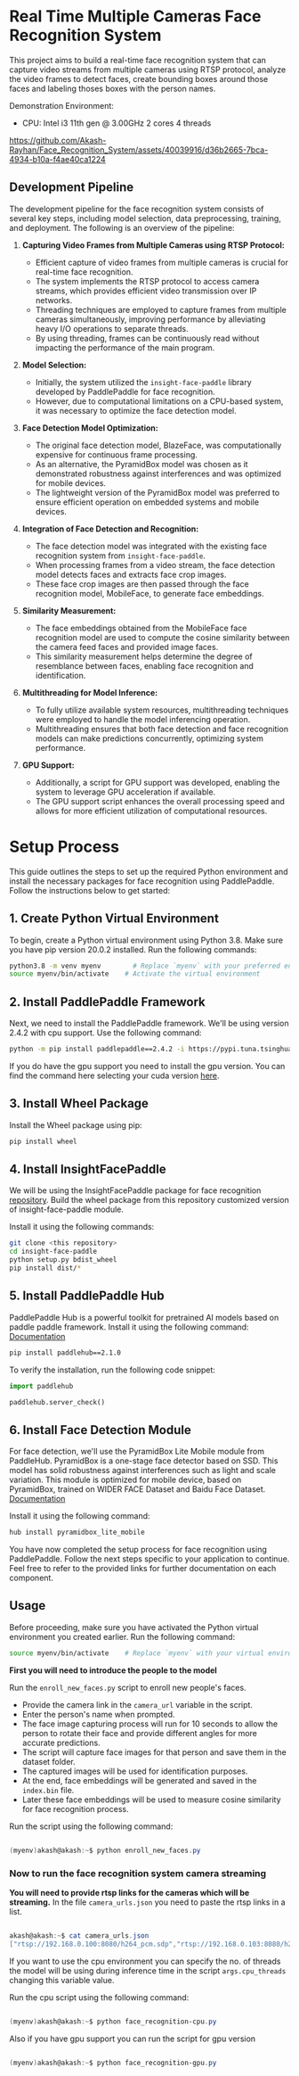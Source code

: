 # Real Time Multiple Cameras Face Recognition System 
This project aims to build a real-time face recognition system that can capture video streams from multiple cameras using RTSP protocol, analyze the video frames to detect faces, create bounding boxes around those faces and labeling thoses boxes with the person names.

Demonstration Environment:
- CPU: Intel i3 11th gen @ 3.00GHz 2 cores 4 threads

https://github.com/Akash-Rayhan/Face_Recognition_System/assets/40039916/d36b2665-7bca-4934-b10a-f4ae40ca1224

## Development Pipeline

The development pipeline for the face recognition system consists of several key steps, including model selection, data preprocessing, training, and deployment. The following is an overview of the pipeline:

1. **Capturing Video Frames from Multiple Cameras using RTSP Protocol:**
   - Efficient capture of video frames from multiple cameras is crucial for real-time face recognition.
   - The system implements the RTSP protocol to access camera streams, which provides efficient video transmission over IP networks.
   - Threading techniques are employed to capture frames from multiple cameras simultaneously, improving performance by alleviating heavy I/O operations to separate threads.
   - By using threading, frames can be continuously read without impacting the performance of the main program.


2. **Model Selection:**
   - Initially, the system utilized the `insight-face-paddle` library developed by PaddlePaddle for face recognition.
   - However, due to computational limitations on a CPU-based system, it was necessary to optimize the face detection model.

3. **Face Detection Model Optimization:**
   - The original face detection model, BlazeFace, was computationally expensive for continuous frame processing.
   - As an alternative, the PyramidBox model was chosen as it demonstrated robustness against interferences and was optimized for mobile devices.
   - The lightweight version of the PyramidBox model was preferred to ensure efficient operation on embedded systems and mobile devices.

4. **Integration of Face Detection and Recognition:**
   - The face detection model was integrated with the existing face recognition system from `insight-face-paddle`.
   - When processing frames from a video stream, the face detection model detects faces and extracts face crop images.
   - These face crop images are then passed through the face recognition model, MobileFace, to generate face embeddings.

5. **Similarity Measurement:**
   - The face embeddings obtained from the MobileFace face recognition model are used to compute the cosine similarity between the camera feed faces and provided image faces.
   - This similarity measurement helps determine the degree of resemblance between faces, enabling face recognition and identification.

6. **Multithreading for Model Inference:**
   - To fully utilize available system resources, multithreading techniques were employed to handle the model inferencing operation.
   - Multithreading ensures that both face detection and face recognition models can make predictions concurrently, optimizing system performance.

7. **GPU Support:**
   - Additionally, a script for GPU support was developed, enabling the system to leverage GPU acceleration if available.
   - The GPU support script enhances the overall processing speed and allows for more efficient utilization of computational resources.


# Setup Process

This guide outlines the steps to set up the required Python environment and install the necessary packages for face recognition using PaddlePaddle. Follow the instructions below to get started:

## 1. Create Python Virtual Environment

To begin, create a Python virtual environment using Python 3.8. Make sure you have pip version 20.0.2 installed. Run the following commands:

```bash
python3.8 -m venv myenv        # Replace `myenv` with your preferred environment name
source myenv/bin/activate    # Activate the virtual environment
```

## 2. Install PaddlePaddle Framework

Next, we need to install the PaddlePaddle framework. We'll be using version 2.4.2 with cpu support. Use the following command:

```bash
python -m pip install paddlepaddle==2.4.2 -i https://pypi.tuna.tsinghua.edu.cn/simple
```
If you do have the gpu support you need to install the gpu version. You can find the command here selecting your cuda version
 [here](https://www.paddlepaddle.org.cn/install/quick?docurl=/documentation/docs/zh/install/pip/linux-pip.html).

## 3. Install Wheel Package

Install the Wheel package using pip:

```bash
pip install wheel
```

## 4. Install InsightFacePaddle

We will be using the InsightFacePaddle package for face recognition [repository](https://github.com/littletomatodonkey/insight-face-paddle). Build the wheel package from this repository customized  version of insight-face-paddle module. 

Install it using the following commands:

```bash
git clone <this repository>
cd insight-face-paddle
python setup.py bdist_wheel
pip install dist/*
```


## 5. Install PaddlePaddle Hub

PaddlePaddle Hub is a powerful toolkit for pretrained AI models based on paddle paddle framework. Install it using the following command:
[Documentation](https://paddlehub.readthedocs.io/en/release-v2.1/get_start/installation.html)

```bash
pip install paddlehub==2.1.0
```

To verify the installation, run the following code snippet:

```python
import paddlehub

paddlehub.server_check()
```

## 6. Install Face Detection Module

For face detection, we'll use the PyramidBox Lite Mobile module from PaddleHub. PyramidBox is a one-stage face detector based on SSD. 
This model has solid robustness against interferences such as light and scale variation. This module is optimized for mobile device, based on PyramidBox, trained on WIDER FACE Dataset and Baidu Face Dataset.
[Documentation](https://github.com/PaddlePaddle/PaddleHub/blob/develop/modules/image/face_detection/pyramidbox_lite_mobile/README_en.md)

Install it using the following command:

```bash
hub install pyramidbox_lite_mobile
```


You have now completed the setup process for face recognition using PaddlePaddle. Follow the next steps specific to your application to continue. Feel free to refer to the provided links for further documentation on each component.

## Usage 


Before proceeding, make sure you have activated the Python virtual environment you created earlier. Run the following command:

```bash
source myenv/bin/activate    # Replace `myenv` with your virtual environment name
```

**First you will need to introduce the people to the model**

Run the `enroll_new_faces.py` script to enroll new people's faces.

   - Provide the camera link in the `camera_url` variable in the script.
   - Enter the person's name when prompted.
   - The face image capturing process will run for 10 seconds to allow the person to rotate their face and provide different angles for more accurate predictions.
   - The script will capture face images for that person and save them in the dataset folder.
   - The captured images will be used for identification purposes.
   - At the end, face embeddings will be generated and saved in the `index.bin` file.
   - Later these face embeddings will be used to measure cosine similarity for face recognition process.

Run the script using the following command:
```powershell

(myenv)akash@akash:~$ python enroll_new_faces.py

```

### Now to run the face recognition system camera streaming

**You will need to provide rtsp links for the cameras which will be streaming.**
In the file `camera_urls.json` you need to paste the rtsp links in a list.
```powershell

akash@akash:~$ cat camera_urls.json
["rtsp://192.168.0.100:8080/h264_pcm.sdp","rtsp://192.168.0.103:8080/h264_pcm.sdp"]

```
If you want to use the cpu environment you can specify the no. of threads the model will be using during inference time in the script `args.cpu_threads` changing this variable value.

Run the cpu script using the following command:
```powershell

(myenv)akash@akash:~$ python face_recognition-cpu.py

```
Also if you have gpu support you can run the script for gpu version

```powershell

(myenv)akash@akash:~$ python face_recognition-gpu.py
